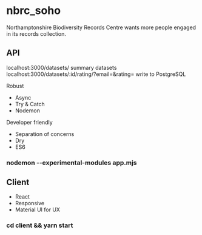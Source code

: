 # nbrc_soho

Northamptonshire Biodiversity Records Centre wants more people engaged in its records collection.

## API

localhost:3000/datasets/ summary datasets
localhost:3000/datasets/:id/rating/?email=&rating= write to PostgreSQL

Robust
- Async
- Try & Catch
- Nodemon

Developer friendly
- Separation of concerns
- Dry
- ES6

### nodemon --experimental-modules app.mjs

## Client
- React
- Responsive
- Material UI for UX

### cd client && yarn start
